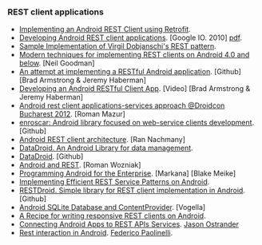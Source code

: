 ### REST client applications
  * [Implementing an Android REST Client using Retrofit](http://inaka.net/blog/2014/10/10/android-retrofit-rest-client/).
  * [Developing Android REST client applications](http://www.google.com/events/io/2010/sessions/developing-RESTful-android-apps.html). [Google IO. 2010] [pdf](http://dl.google.com/googleio/2010/android-developing-RESTful-android-apps.pdf).
  * [Sample Implementation of Virgil Dobjanschi's REST pattern](http://www.codeproject.com/Articles/429997/Sample-Implementation-of-Virgil-Dobjanschis-Rest-p).
  * [Modern techniques for implementing REST clients on Android 4.0 and below](http://neilgoodman.net/2011/12/26/modern-techniques-for-implementing-rest-clients-on-android-4-0-and-below-part-1/). [Neil Goodman]
  * [An attempt at implementing a RESTful Android application](https://github.com/josejuansanchez/restful-android). [Github] [Brad Armstrong & Jeremy Haberman]
  * [Developing an Android RESTful Client App](http://www.youtube.com/watch?v=JkU3VM1Vyp0). [Video] [Brad Armstrong & Jeremy Haberman]
  * [Android rest client applications-services approach @Droidcon Bucharest 2012](http://www.slideshare.net/droidcon_eastern_europe/android-rest-client-applicationsservices-approach-droidcon-bucharest-2012). [Roman Mazur]
  * [enroscar: Android library focused on web-service clients development](https://github.com/stanfy/enroscar). [Github]
  * [Android REST client architecture](http://www.slideshare.net/RanNachmany/androd-rest-client-architecture). [Ran Nachmany]
  * [DataDroid. An Android Library for data management](http://www.datadroidlib.com).
  * [DataDroid](https://github.com/foxykeep/datadroid). [Github]
  * [Android and REST](http://www.slideshare.net/soosk/android-and-rest). [Roman Wozniak]
  * [Programming Android for the Enterprise](http://marakana.com/s/post/1346/programming_android_for_the_enterprise). [Markana] [Blake Meike]
  * [Implementing Efficient REST Service Patterns on Android](http://www.gqadonis.com/implementing-efficient-rest-service-patterns-on-android/).
  * [RESTDroid. Simple library for REST client implementation in Android](https://github.com/PCreations/RESTDroid). [Github]
  * [Android SQLite Database and ContentProvider](http://www.vogella.com/articles/AndroidSQLite/article.html). [Vogella] 
  * [A Recipe for writing responsive REST clients on Android](http://birbit.com/a-recipe-for-writing-responsive-rest-clients-on-android/).
  * [Connecting Android Apps to REST APIs Services](http://xda-devcon.com/wp-content/uploads/2013/08/REST.pdf). [Jason Ostrander](http://www.twitter.com/jasonostrander)
  * [Rest interaction in Android](http://mytechaddiction.blogspot.com.es/2014/02/rest-interaction-in-android.html). [Federico Paolinelli](http://www.twitter.com/fedepaol).

